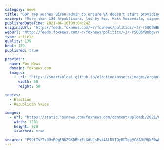 ```yaml
---
category: news
title: "GOP rep pushes Biden admin to ensure VA doesn't start providing abortions, calls Dems 'party of death'"
excerpt: "More than 130 Republicans, led by Rep. Matt Rosendale, signed onto a letter to Veterans Affairs (VA) Secretary Denis McDonough asking him to provide assurances that the VA won't attempt to change its rules to provide abortion or abortion-related services under the new administration."
publishedDateTime: 2021-06-16T09:04:24Z
originalUrl: "http://feeds.foxnews.com/~r/foxnews/politics/~3/-rSQQ5WBnbg/republican-matt-rosendale-biden-va-abortions-democrats"
webUrl: "http://feeds.foxnews.com/~r/foxnews/politics/~3/-rSQQ5WBnbg/republican-matt-rosendale-biden-va-abortions-democrats"
type: article
quality: 139
heat: 139
published: true

provider:
  name: Fox News
  domain: foxnews.com
  images:
    - url: "https://smartableai.github.io/election/assets/images/organizations/foxnews.com-50x50.jpg"
      width: 50
      height: 50

topics:
  - Election
  - Republican Voice

images:
  - url: "https://static.foxnews.com/foxnews.com/content/uploads/2021/02/GettyImages-1230425162.jpg"
    width: 1281
    height: 720
    isCached: true

secured: "P99fTv2Ts9UvRQg5N6ZGXDBhr5LSdUJsPvX4AlD5IOyBITgg9C8A9d9QkE0whQNHyRvgYvWwfEY+bLr9MofqS1xuJb2+Ay7/atEpfKv4BVgMZ2pEWydZrIJU1oZW67YDyKfGus9JyaNVMg/Xhro+WG6xSBhQ4jJ4ZIn7nr3qvi/riHOJbNqP6KcuMdOXwvYK17+aLjZZJgxTuXAU+9xeOtN+U8jJTYuHWs8Fh524PSKY3vPcgTeTcxHxreQx9GWE0lydgfilQgxrtGkCxzsUD+kJjIYpbf1vPn50kJ4tyRNZcNPnZ3pXhbhEv+IzoJQgC+BlC8ZZIjR46BGGv3rlsLuLBvIECcZjgDAZU7/ye4c=;x57aDZuZUi5bBof988iKVg=="
---
```


